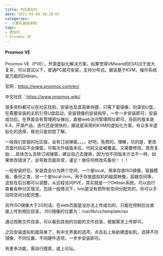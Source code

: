 ```yaml
---
title: PVE虚拟化
date: 2021-05-04 10:20:07
categories:
-  计算机基础架构
tags:
- 虚拟化
- Proxmox VE
---
```


#### Proxmox VE

Proxmox VE（PVE），开源虚拟化解决方案，如果觉得VMware的ESXI过于庞大复杂，可以尝试以下，普通PC就可安装，支持分布式。据说基于KVM，操作系统是万能的Debian。

官网：https://www.proxmox.com/en/

中文社区：https://www.proxmox.wiki/



很多资料都可以在社区找到，安装也及其简单快捷，只需下载镜像，刻录到U盘，在需要安装的主机引导U盘启动，安装镜像的安装指导，一步一步安装即可，安装成功后，在界面会有管理网址弹出，直接web访问管理网址即可。目前的版本是6.4，开源产品，迭代还是很快的，据说是采用的KVM的虚拟化方案，有众多半虚拟化的选择，我也只是初尝了解。



一般我们安装的社区版，会有订阅弹窗。。。。好吧，免费的，理解，坑的是，更改页面代码后不会弹窗，可每次升级版本后，代码又会被覆盖，又需要修改，周而复始.....具体怎么去除订阅弹窗，建议自己去搜索，因为怕不同版本方法不一样，如果修改错误了，会导致页面异常，谨记！做任何修改先备份！！！



一般安装好后，安装盘会分为两个空间，一个是local，用来存放ISO镜像，容器模板，备份之类，另一个是local-lvm，用于存放虚拟机的磁盘映像，容器空间等，这些在后台都可以调整，从远程访问PVE，其实就是一个Debian系统，可以自行查看各种分区情况，包括一般情况下，lvm是没有把所有空间分配完的，你可以手动将空间分配完整。



另外ISO镜像大于2G的话，在web页面是没办法上传成功的，只能在控制后台直接上传到相应目录， ISO镜像的位置为：/var/lib/vz/template/iso 

通过观察文件目录，可以看到其他的功能的文件目录，根据需求上传即可。

之后安装虚拟机就简单了，有中文界面的选项，点击右上角新建虚拟机，选择不同镜像，不同位置，不同硬件选项，一步步安装即可。

有更多功能，需自行摸索，或上论坛。

